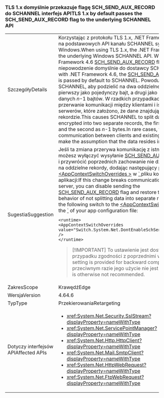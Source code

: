 ### <a name="tls-1x-by-default-passes-the-schsendauxrecord-flag-to-the-underlying-schannel-api"></a><span data-ttu-id="3633e-101">TLS 1.x domyślnie przekazuje flagę SCH_SEND_AUX_RECORD do SCHANNEL interfejs API</span><span class="sxs-lookup"><span data-stu-id="3633e-101">TLS 1.x by default passes the SCH_SEND_AUX_RECORD flag to the underlying SCHANNEL API</span></span>

|   |   |
|---|---|
|<span data-ttu-id="3633e-102">Szczegóły</span><span class="sxs-lookup"><span data-stu-id="3633e-102">Details</span></span>|<span data-ttu-id="3633e-103">Korzystając z protokołu TLS 1.x, .NET Framework opiera się na podstawowych API kanału SCHANNEL systemu Windows.</span><span class="sxs-lookup"><span data-stu-id="3633e-103">When using TLS 1.x, the .NET Framework relies on the underlying Windows SCHANNEL API.</span></span> <span data-ttu-id="3633e-104">W programie .NET Framework 4.6 [SCH_SEND_AUX_RECORD](https://msdn.microsoft.com/library/windows/desktop/aa379810.aspx) flagi niepowodzenie domyślnie do dostawcy SCHANNEL.</span><span class="sxs-lookup"><span data-stu-id="3633e-104">Starting with .NET Framework 4.6, the [SCH_SEND_AUX_RECORD](https://msdn.microsoft.com/library/windows/desktop/aa379810.aspx) flag is passed by default to SCHANNEL.</span></span> <span data-ttu-id="3633e-105">Powoduje to dostawcę SCHANNEL, aby podzielić na dwa oddzielne rekordy, pierwszy jako pojedynczy bajt, a drugi jako szyfrowania danych <em>n</em>-1 bajtów. W rzadkich przypadkach to spowoduje przerwanie komunikacji między klientami i istniejących serwerów, które założono, że dane znajdują się w jednym rekordzie.</span><span class="sxs-lookup"><span data-stu-id="3633e-105">This causes SCHANNEL to split data to be encrypted into two separate records, the first as a single byte and the second as <em>n</em>-1 bytes.In rare cases, this breaks communication between clients and existing servers that make the assumption that the data resides in a single record.</span></span>|
|<span data-ttu-id="3633e-106">Sugestia</span><span class="sxs-lookup"><span data-stu-id="3633e-106">Suggestion</span></span>|<span data-ttu-id="3633e-107">Jeśli ta zmiana przerywa komunikację z istniejącego serwera, możesz wyłączyć wysyłanie [SCH_SEND_AUX_RECORD](https://msdn.microsoft.com/library/windows/desktop/aa379810.aspx) Flaga i przywrócić poprzednich zachowanie nie dzielenia danych na oddzielne rekordy, dodając następujący przełącznik do [ \<AppContextSwitchOverrides >](~/docs/framework/configure-apps/file-schema/runtime/appcontextswitchoverrides-element.md) w [ \` ](~/docs/framework/configure-apps/file-schema/runtime/runtime-element.md) pliku konfiguracji aplikacji:</span><span class="sxs-lookup"><span data-stu-id="3633e-107">If this change breaks communication with an existing server, you can disable sending the [SCH_SEND_AUX_RECORD](https://msdn.microsoft.com/library/windows/desktop/aa379810.aspx) flag and restore the previous behavior of not splitting data into separate records by adding the following switch to the [\<AppContextSwitchOverrides>](~/docs/framework/configure-apps/file-schema/runtime/appcontextswitchoverrides-element.md) in the [\`](~/docs/framework/configure-apps/file-schema/runtime/runtime-element.md) of your app configuration file:</span></span><pre><code class="language-xml">&lt;runtime&gt;&#13;&#10;&lt;AppContextSwitchOverrides&#13;&#10;value=&quot;Switch.System.Net.DontEnableSchSendAuxRecord=true&quot; /&gt;&#13;&#10;&lt;/runtime&gt;&#13;&#10;</code></pre> <blockquote> [!IMPORTANT] <span data-ttu-id="3633e-108">To ustawienie jest dostępne tylko w przypadku zgodności z poprzednimi wersjami.</span><span class="sxs-lookup"><span data-stu-id="3633e-108">This setting is provided for backward compatibility only.</span></span> <span data-ttu-id="3633e-109">W przeciwnym razie jego użycie nie jest zalecane.</span><span class="sxs-lookup"><span data-stu-id="3633e-109">Its use is otherwise not recommended.</span></span></blockquote> |
|<span data-ttu-id="3633e-110">Zakres</span><span class="sxs-lookup"><span data-stu-id="3633e-110">Scope</span></span>|<span data-ttu-id="3633e-111">Krawędź</span><span class="sxs-lookup"><span data-stu-id="3633e-111">Edge</span></span>|
|<span data-ttu-id="3633e-112">Wersja</span><span class="sxs-lookup"><span data-stu-id="3633e-112">Version</span></span>|<span data-ttu-id="3633e-113">4.6</span><span class="sxs-lookup"><span data-stu-id="3633e-113">4.6</span></span>|
|<span data-ttu-id="3633e-114">Typ</span><span class="sxs-lookup"><span data-stu-id="3633e-114">Type</span></span>|<span data-ttu-id="3633e-115">Przekierowania</span><span class="sxs-lookup"><span data-stu-id="3633e-115">Retargeting</span></span>|
|<span data-ttu-id="3633e-116">Dotyczy interfejsów API</span><span class="sxs-lookup"><span data-stu-id="3633e-116">Affected APIs</span></span>|<ul><li><xref:System.Net.Security.SslStream?displayProperty=nameWithType></li><li><xref:System.Net.ServicePointManager?displayProperty=nameWithType></li><li><xref:System.Net.Http.HttpClient?displayProperty=nameWithType></li><li><xref:System.Net.Mail.SmtpClient?displayProperty=nameWithType></li><li><xref:System.Net.HttpWebRequest?displayProperty=nameWithType></li><li><xref:System.Net.FtpWebRequest?displayProperty=nameWithType></li></ul>|

